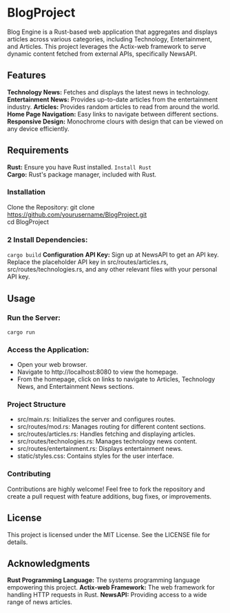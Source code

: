 # BlogProject
Blog Engine is a Rust-based web application that aggregates and displays articles across various categories, including Technology, Entertainment, and Articles. This project leverages the Actix-web framework to serve dynamic content fetched from external APIs, specifically NewsAPI.

## Features
**Technology News:** Fetches and displays the latest news in technology.
**Entertainment News:** Provides up-to-date articles from the entertainment industry.
**Articles:** Provides random articles to read from around the world.
**Home Page Navigation:** Easy links to navigate between different sections.
**Responsive Design:** Monochrome clours with design that can be viewed on any device efficiently.

## Requirements
**Rust:** Ensure you have Rust installed. `Install Rust`<br>
**Cargo:** Rust's package manager, included with Rust.
### Installation
Clone the Repository:
git clone https://github.com/yourusername/BlogProject.git <br>
cd BlogProject

### 2 Install Dependencies:
`cargo build`
**Configuration**
**API Key:** Sign up at NewsAPI to get an API key. Replace the placeholder API key in src/routes/articles.rs, src/routes/technologies.rs, and any other relevant files with your personal API key.
## Usage
### Run the Server:
`cargo run`
### Access the Application:
- Open your web browser.
- Navigate to http://localhost:8080 to view the homepage.
- From the homepage, click on links to navigate to Articles, Technology News, and Entertainment News sections.
### Project Structure
- src/main.rs: Initializes the server and configures routes.
- src/routes/mod.rs: Manages routing for different content sections.
- src/routes/articles.rs: Handles fetching and displaying articles.
- src/routes/technologies.rs: Manages technology news content.
- src/routes/entertainment.rs: Displays entertainment news.
- static/styles.css: Contains styles for the user interface.
### Contributing
Contributions are highly welcome! Feel free to fork the repository and create a pull request with feature additions, bug fixes, or improvements.
## License
This project is licensed under the MIT License. See the LICENSE file for details.
## Acknowledgments
**Rust Programming Language:** The systems programming language empowering this project.
**Actix-web Framework:** The web framework for handling HTTP requests in Rust.
**NewsAPI:** Providing access to a wide range of news articles.
